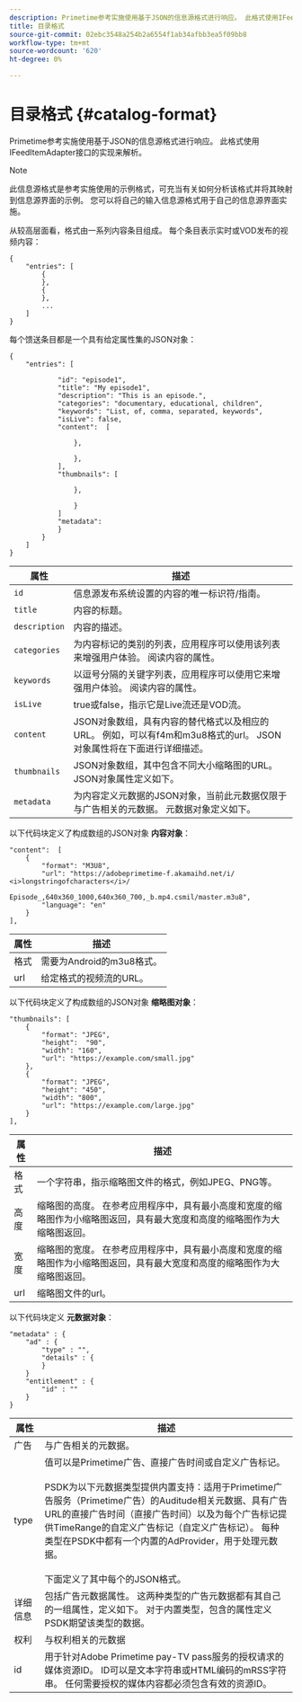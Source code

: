 ```yaml
---
description: Primetime参考实施使用基于JSON的信息源格式进行响应。 此格式使用IFeedItemAdapter接口的实现来解析。
title: 目录格式
source-git-commit: 02ebc3548a254b2a6554f1ab34afbb3ea5f09bb8
workflow-type: tm+mt
source-wordcount: '620'
ht-degree: 0%

---
```


# 目录格式 {#catalog-format}

Primetime参考实施使用基于JSON的信息源格式进行响应。 此格式使用IFeedItemAdapter接口的实现来解析。

>[!NOTE]
>
>此信息源格式是参考实施使用的示例格式，可充当有关如何分析该格式并将其映射到信息源界面的示例。 您可以将自己的输入信息源格式用于自己的信息源界面实施。

从较高层面看，格式由一系列内容条目组成。 每个条目表示实时或VOD发布的视频内容：

```
{
    "entries": [
        {
        },
        {
        },
        ...
    ]
}
```

每个馈送条目都是一个具有给定属性集的JSON对象：

```
{
    "entries": [
        
            "id": "episode1",
            "title": "My episode1",
            "description": "This is an episode.",
            "categories": "documentary, educational, children",
            "keywords": "List, of, comma, separated, keywords",
            "isLive": false,
            "content":  [
                
                },
                
                },
            ],
            "thumbnails": [
                
                },
                
                }
            ]
            "metadata": 
            } 
        }
    ]
}
```

| 属性 | 描述 |
|---|---|
| `id` | 信息源发布系统设置的内容的唯一标识符/指南。 |
| `title` | 内容的标题。 |
| `description` | 内容的描述。 |
| `categories` | 为内容标记的类别的列表，应用程序可以使用该列表来增强用户体验。 阅读内容的属性。 |
| `keywords` | 以逗号分隔的关键字列表，应用程序可以使用它来增强用户体验。 阅读内容的属性。 |
| `isLive` | true或false，指示它是Live流还是VOD流。 |
| `content` | JSON对象数组，具有内容的替代格式以及相应的URL。 例如，可以有f4m和m3u8格式的url。 JSON对象属性将在下面进行详细描述。 |
| `thumbnails` | JSON对象数组，其中包含不同大小缩略图的URL。 JSON对象属性定义如下。 |
| `metadata` | 为内容定义元数据的JSON对象，当前此元数据仅限于与广告相关的元数据。 元数据对象定义如下。 |

以下代码块定义了构成数组的JSON对象 **内容对象**：

```
"content":  [
    {
        "format": "M3U8",
        "url": "https://adobeprimetime-f.akamaihd.net/i/
<i>longstringofcharacters</i>/
                 Episode_,640x360_1000,640x360_700,_b.mp4.csmil/master.m3u8",
        "language": "en"
    }  
],
```

| 属性 | 描述 |
|--- |--- |
| 格式 | 需要为Android的m3u8格式。 |
| url | 给定格式的视频流的URL。 |

以下代码块定义了构成数组的JSON对象 **缩略图对象**：

```
"thumbnails": [
    {
        "format": "JPEG",
        "height":  "90",
        "width": "160",
        "url": "https://example.com/small.jpg"
    },
    {
        "format": "JPEG",
        "height": "450",
        "width": "800",
        "url": "https://example.com/large.jpg"
    }
],
```

| 属性 | 描述 |
|---|---|
| 格式 | 一个字符串，指示缩略图文件的格式，例如JPEG、PNG等。 |
| 高度 | 缩略图的高度。 在参考应用程序中，具有最小高度和宽度的缩略图作为小缩略图返回，具有最大宽度和高度的缩略图作为大缩略图返回。 |
| 宽度 | 缩略图的宽度。 在参考应用程序中，具有最小高度和宽度的缩略图作为小缩略图返回，具有最大宽度和高度的缩略图作为大缩略图返回。 |
| url | 缩略图文件的url。 |

以下代码块定义 **元数据对象**：

```
"metadata" : {
    "ad" : {
        "type" : "",
        "details" : {
        }
    }
    "entitlement" : {
        "id" : ""
    }
}
```

| 属性 | 描述 |
|--- |--- |
| 广告 | 与广告相关的元数据。 |
| type | 值可以是Primetime广告、直接广告时间或自定义广告标记。 <br/><br/>PSDK为以下元数据类型提供内置支持：适用于Primetime广告服务（Primetime广告）的Auditude相关元数据、具有广告URL的直接广告时间（直接广告时间）以及为每个广告标记提供TimeRange的自定义广告标记（自定义广告标记）。 每种类型在PSDK中都有一个内置的AdProvider，用于处理元数据。  <br/><br/>下面定义了其中每个的JSON格式。 |
| 详细信息 | 包括广告元数据属性。 这两种类型的广告元数据都有其自己的一组属性，定义如下。 对于内置类型，包含的属性定义PSDK期望该类型的数据。 |
| 权利 | 与权利相关的元数据 |
| id | 用于针对Adobe Primetime pay-TV pass服务的授权请求的媒体资源ID。 ID可以是文本字符串或HTML编码的mRSS字符串。 任何需要授权的媒体内容都必须包含有效的资源ID。 |
